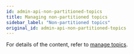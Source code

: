 ```yaml
---
id: admin-api-non-partitioned-topics
title: Managing non-partitioned topics
sidebar_label: "Non-partitioned topics"
original_id: admin-api-non-partitioned-topics
---
```


For details of the content, refer to [manage topics](admin-api-topics).
